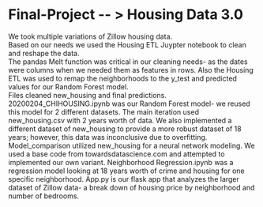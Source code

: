 # Final-Project -- > Housing Data 3.0

We took multiple variations of Zillow housing data.  
Based on our needs we used the Housing ETL Juypter notebook to clean and reshape the data.  
The pandas Melt function was critical in our cleaning needs- as the dates were columns when we needed them as features in rows. 
Also the Housing ETL was used to remap the neighborhoods to the y_test and predicted values for our Random Forest model.  
Files cleaned new_housing and final predictions.
20200204_CHIHOUSING.ipynb was our Random Forest model- we reused this model for 2 different datasets.  The main iteration used new_housing.csv with 2 years worth of data.  We also implemented a different dataset of new_housing to provide a more robust dataset of 18 years; however, this data was inconclusive due to overfitting.
Model_comparison utilized new_housing for a neural network modeling.  We used a base code from towardsdatascience.com and attempted to implemented our own variant.
Neighborhood Regression.ipynb was a regression model looking at 18 years worth of crime and housing for one specific neighborhood.
App.py is our flask app that analyzes the larger dataset of Zillow data- a break down of housing price by neighborhood and number of bedrooms.
